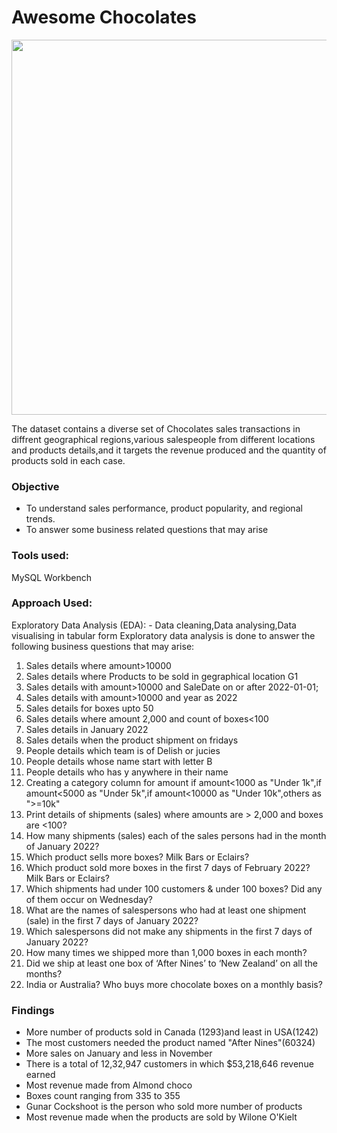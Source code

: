 # Awesome Chocolates
<img src="https://media.easemytrip.com/media/Blog/India/637866648787392853/637866648787392853OSwCYU.jpg" width="1000" height="600" />   


The dataset contains a diverse set of Chocolates sales transactions in diffrent geographical regions,various salespeople from different locations and products details,and it targets the revenue produced and the quantity of products sold in each case. 

### Objective
- To understand sales performance, product popularity, and regional trends.
- To answer some business related questions that may arise

### Tools used:
MySQL Workbench 

### Approach Used:

Exploratory Data Analysis (EDA): - Data cleaning,Data analysing,Data visualising in tabular form
Exploratory data analysis is done to answer the following business questions that may arise:  

1)  Sales details where amount>10000   
2)  Sales details where Products to be sold in gegraphical location G1    
3)  Sales details with amount>10000 and SaleDate on or after 2022-01-01;
4)  Sales details with amount>10000 and year as 2022         
5)  Sales details for boxes upto 50          
6)  Sales details where amount 2,000 and count of boxes<100        
7)  Sales details in January 2022          
8)  Sales details when the product shipment on fridays             
9)  People details which team is of Delish or jucies            
10) People details whose name start with letter B                  
11) People details who has y anywhere in their name
12) Creating a category column for amount if amount<1000 as "Under 1k",if amount<5000 as "Under 5k",if amount<10000 as "Under 10k",others as ">=10k"          
13) Print details of shipments (sales) where amounts are > 2,000 and boxes are <100?       
14) How many shipments (sales) each of the sales persons had in the month of January 2022?         
15) Which product sells more boxes? Milk Bars or Eclairs?           
16) Which product sold more boxes in the first 7 days of February 2022? Milk Bars or Eclairs?       
17) Which shipments had under 100 customers & under 100 boxes? Did any of them occur on Wednesday?          
18) What are the names of salespersons who had at least one shipment (sale) in the first 7 days of January 2022?         
19) Which salespersons did not make any shipments in the first 7 days of January 2022?      
20) How many times we shipped more than 1,000 boxes in each month?           
21) Did we ship at least one box of ‘After Nines’ to ‘New Zealand’ on all the months?            
22) India or Australia? Who buys more chocolate boxes on a monthly basis?


### Findings
- More number of products sold in Canada (1293)and least in USA(1242)
- The most customers needed the product named "After Nines"(60324)
- More sales on January and less in November
- There is a total of 12,32,947 customers in which $53,218,646 revenue earned
- Most revenue made from Almond choco 
- Boxes count ranging from 335 to 355
- Gunar Cockshoot is the person who sold more number of products
- Most revenue made when the products are sold by Wilone O'Kielt
